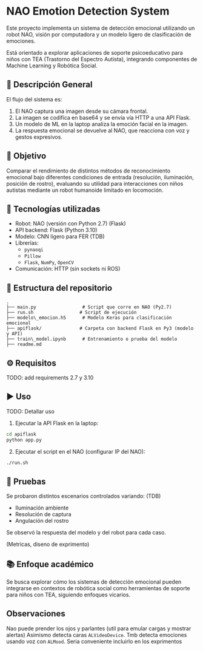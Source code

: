 # NAO Emotion Detection System

Este proyecto implementa un sistema de detección emocional utilizando un robot NAO, visión por computadora y un modelo ligero de clasificación de emociones.

Está orientado a explorar aplicaciones de soporte psicoeducativo para niños con TEA (Trastorno del Espectro Autista), integrando componentes de Machine Learning y Robótica Social.

## 🚀 Descripción General

El flujo del sistema es:

1. El NAO captura una imagen desde su cámara frontal.
2. La imagen se codifica en base64 y se envía vía HTTP a una API Flask.
3. Un modelo de ML en la laptop analiza la emoción facial en la imagen.
4. La respuesta emocional se devuelve al NAO, que reacciona con voz y gestos expresivos.

## 🎯 Objetivo

Comparar el rendimiento de distintos métodos de reconocimiento emocional bajo diferentes condiciones de entrada (resolución, iluminación, posición de rostro), evaluando su utilidad para interacciones con niños autistas mediante un robot humanoide limitado en locomoción.

## 🧠 Tecnologías utilizadas

- Robot: NAO (versión con Python 2.7) (Flask)
- API backend: Flask (Python 3.10)
- Modelo: CNN ligero para FER (TDB)
- Librerías:
  - `pynaoqi`
  - `Pillow`
  - `Flask`, `NumPy`, `OpenCV`
- Comunicación: HTTP (sin sockets ni ROS)

## 📁 Estructura del repositorio

```
.
├── main.py                 # Script que corre en NAO (Py2.7)
├── run.sh                 # Script de ejecución
├── modelo\_emocion.h5      # Modelo Keras para clasificación emocional
├── apiflask/              # Carpeta con backend Flask en Py3 (modelo y API)
├── train\_model.ipynb      # Entrenamiento o prueba del modelo
├── readme.md              

````

## ⚙️ Requisitos

TODO: add requirements 2.7 y 3.10


## ▶️ Uso

TODO: Detallar uso

1. Ejecutar la API Flask en la laptop:

```bash
cd apiflask
python app.py
```

2. Ejecutar el script en el NAO (configurar IP del NAO):

```bash
./run.sh
```

## 🧪 Pruebas

Se probaron distintos escenarios controlados variando: (TDB)

* Iluminación ambiente
* Resolución de captura
* Angulación del rostro


Se observó la respuesta del modelo y del robot para cada caso.

(Metricas, diseno de exprimento)

## 📚 Enfoque académico

Se busca explorar cómo los sistemas de detección emocional pueden integrarse en contextos de robótica social como herramientas de soporte para niños con TEA, siguiendo enfoques vicarios.

## Observaciones

Nao puede prender los ojos y parlantes (util para emular cargas y mostrar alertas)
Asimismo detecta caras `ALVideoDevice`. Tmb detecta emociones usando voz con `ALMood`. Seria conveniente incluirlo en los exprimentos